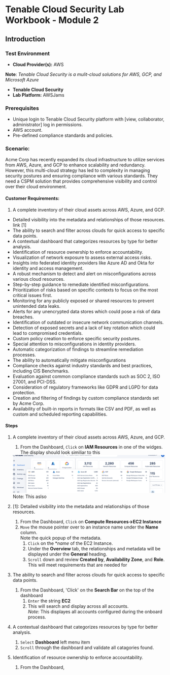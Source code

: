 
[IMAGEDIR]: "images/LeftHandMenu.png"

# Tenable Cloud Security Lab Workbook - Module 2

## Introduction



### Test Environment

- **Cloud Provider(s):** AWS  

**Note**:  *Tenable Cloud Security is a mulit-cloud solutions for AWS, GCP, and Microsoft Azure*
- **Tenable Cloud Security**
- **Lab Platform:** AWSJams

### Prerequisites

- Unique login to Tenable Cloud Security platform with [view, collaborator, administrator] log in permissions.
- AWS account.
- Pre-defined compliance standards and policies.

### Scenario:

Acme Corp has recently expanded its cloud infrastructure to utilize services from AWS, Azure, and GCP to enhance scalability and redundancy. However, this multi-cloud strategy has led to complexity in managing security postures and ensuring compliance with various standards. They need a CSPM solution that provides comprehensive visibility and control over their cloud environment.

#### Customer Requirements:

1.  A complete inventory of their cloud assets across AWS, Azure, and GCP.
- Detailed visibility into the metadata and relationships of those resources. link [1]
 - The ability to search and filter across clouds for quick access to specific data points.
- A contextual dashboard that categorizes resources by type for better analysis.
- Identification of resource ownership to enforce accountability.
- Visualization of network exposure to assess external access risks.
- Insights into federated identity providers like Azure AD and Okta for identity and access management.
- A robust mechanism to detect and alert on misconfigurations across various cloud resources.
- Step-by-step guidance to remediate identified misconfigurations.
- Prioritization of risks based on specific contexts to focus on the most critical issues first.
- Monitoring for any publicly exposed or shared resources to prevent unintended data leaks.
- Alerts for any unencrypted data stores which could pose a risk of data breaches.
- Identification of outdated or insecure network communication channels.
- Detection of exposed secrets and a lack of key rotation which could lead to compromised credentials.
- Custom policy creation to enforce specific security postures.
- Special attention to misconfigurations in identity providers.
- Automatic categorization of findings to streamline remediation processes.
- The ability to automatically mitigate misconfigurations 
- Compliance checks against industry standards and best practices, including CIS Benchmarks.
- Evaluation against common compliance standards such as SOC 2, ISO 27001, and PCI-DSS.
- Consideration of regulatory frameworks like GDPR and LGPD for data protection.
- Creation and filtering of findings by custom compliance standards set by Acme Corp.
- Availability of built-in reports in formats like CSV and PDF, as well as custom and scheduled reporting capabilities.

#### Steps

1.  A complete inventory of their cloud assets across AWS, Azure, and GCP.
    1.  From the Dashboard, `Click` on **IAM Resources** in one of the widges.  The display should look similiar to this
    <img src=../images/multi-account-inventory.png>
    Note:  This aslso 

2.  [1]: Detailed visibility into the metadata and relationships of those resources. 
    1.  From the Dashboard, `Click` on **Compute Resources->EC2 Instance**
    1.  `Move` the mouse pointer over to an instance name under the **Name** column.  
        Note the quick popup of the metadata.
        1.  `Click` on the **name* of the EC2 Instance.
        1.  Under the **Overview** tab, the relationships and metadata will be displayed under the **General** heading.
        1.  `Scroll` down and review **Created by**, **Availability Zone**, and **Role**.
        This will meet requirements that are needed for 

3.  The ability to search and filter across clouds for quick access to specific data points.
    1.  From the Dashboard, 'Click' on the **Search Bar** on the top of the dashboard
        1.  `Enter`  the string **EC2** 
        1.  This will search and display across all accounts.  
        *Note*: This displayes all accounts configured during the onboard process.  
4.  A contextual dashboard that categorizes resources by type for better analysis.
    1.  `Select`  **Dashboard** left menu item
    1.  `Scroll` through the dashboard and validate all catagories found.
5.  Identification of resource ownership to enforce accountability.
    1.  From the Dashboard, 

